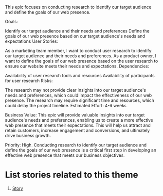 This epic focuses on conducting research to identify our target audience and define the goals of our web presence.

Goals:

Identify our target audience and their needs and preferences
Define the goals of our web presence based on our target audience's needs and expectations
User Stories:

As a marketing team member, I want to conduct user research to identify our target audience and their needs and preferences.
As a product owner, I want to define the goals of our web presence based on the user research to ensure our website meets their needs and expectations.
Dependencies:

Availability of user research tools and resources
Availability of participants for user research
Risks:

The research may not provide clear insights into our target audience's needs and preferences, which could impact the effectiveness of our web presence.
The research may require significant time and resources, which could delay the project timeline.
Estimated Effort: 4-6 weeks

Business Value: This epic will provide valuable insights into our target audience's needs and preferences, enabling us to create a more effective web presence that meets their expectations. This will help us attract and retain customers, increase engagement and conversions, and ultimately drive business growth.

Priority: High. Conducting research to identify our target audience and define the goals of our web presence is a critical first step in developing an effective web presence that meets our business objectives.

# List stories related to this theme
1. [Story](https://github.com/steveechan/mywebclass-agile-docs/blob/main/documentation/templates/theme/initiatives/epics/stories/story_template.md)

